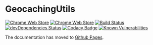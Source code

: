 # GeocachingUtils
[![Chrome Web Store](https://img.shields.io/chrome-web-store/users/aiddapoflafkbecobkoiakgagaijacaa.svg)](https://chrome.google.com/webstore/detail/geocachingutils/aiddapoflafkbecobkoiakgagaijacaa) [![Chrome Web Store](https://img.shields.io/chrome-web-store/stars/aiddapoflafkbecobkoiakgagaijacaa.svg)](https://chrome.google.com/webstore/detail/geocachingutils/aiddapoflafkbecobkoiakgagaijacaa) [![Build Status](https://travis-ci.org/ControlTheBit/geocachingUtils.svg?branch=master)](https://travis-ci.org/ControlTheBit/geocachingUtils) [![devDependencies Status](https://david-dm.org/ControlTheBit/geocachingUtils/dev-status.svg)](https://david-dm.org/ControlTheBit/geocachingUtils?type=dev) [![Codacy Badge](https://api.codacy.com/project/badge/Grade/cf87c3274b224e20b4be789ae76037f5)](https://www.codacy.com/app/ControlTheBit/geocachingUtils?utm_source=github.com&amp;utm_medium=referral&amp;utm_content=ControlTheBit/geocachingUtils&amp;utm_campaign=Badge_Grade) [![Known Vulnerabilities](https://snyk.io/test/github/ControlTheBit/geocachingUtils/badge.svg?targetFile=package.json)](https://snyk.io/test/github/ControlTheBit/geocachingUtils?targetFile=package.json)

The documentation has moved to [Github Pages](https://butz.ml/geocachingUtils/).